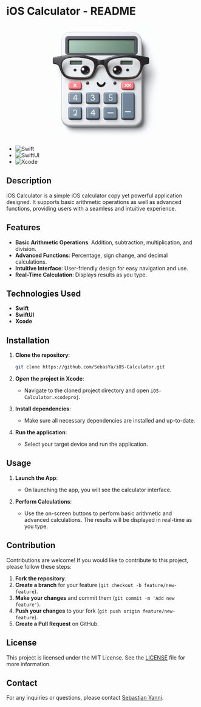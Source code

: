 # iOS Calculator - README

<div align="center">
<img src="https://github.com/SebasYa/iOS-Calculator/blob/main/CalculatorUI/Assets.xcassets/AppIcon.appiconset/1024.png" alt="App Icon" width="300">
</div>

- ![Swift](https://img.shields.io/badge/Swift-FA7343?style=for-the-badge&logo=swift&logoColor=white)
- ![SwiftUI](https://img.shields.io/badge/SwiftUI-000000?style=for-the-badge&logo=swift&logoColor=white)
- ![Xcode](https://img.shields.io/badge/Xcode-1575F9?style=for-the-badge&logo=xcode&logoColor=white)

## Description

iOS Calculator is a simple iOS calculator copy yet powerful application designed. It supports basic arithmetic operations as well as advanced functions, providing users with a seamless and intuitive experience.

## Features

- **Basic Arithmetic Operations**: Addition, subtraction, multiplication, and division.
- **Advanced Functions**: Percentage, sign change, and decimal calculations.
- **Intuitive Interface**: User-friendly design for easy navigation and use.
- **Real-Time Calculation**: Displays results as you type.

## Technologies Used

- **Swift**
- **SwiftUI**
- **Xcode**

## Installation

1. **Clone the repository**:

    ```bash
    git clone https://github.com/SebasYa/iOS-Calculator.git
    ```

2. **Open the project in Xcode**:
    - Navigate to the cloned project directory and open `iOS-Calculator.xcodeproj`.

3. **Install dependencies**:
    - Make sure all necessary dependencies are installed and up-to-date.

4. **Run the application**:
    - Select your target device and run the application.

## Usage

1. **Launch the App**:
    - On launching the app, you will see the calculator interface.

2. **Perform Calculations**:
    - Use the on-screen buttons to perform basic arithmetic and advanced calculations. The results will be displayed in real-time as you type.

## Contribution

Contributions are welcome! If you would like to contribute to this project, please follow these steps:

1. **Fork the repository**.
2. **Create a branch** for your feature (`git checkout -b feature/new-feature`).
3. **Make your changes** and commit them (`git commit -m 'Add new feature'`).
4. **Push your changes** to your fork (`git push origin feature/new-feature`).
5. **Create a Pull Request** on GitHub.

## License

This project is licensed under the MIT License. See the [LICENSE](LICENSE) file for more information.

## Contact

For any inquiries or questions, please contact [Sebastian Yanni](https://www.linkedin.com/in/sebastian-yanni/).
